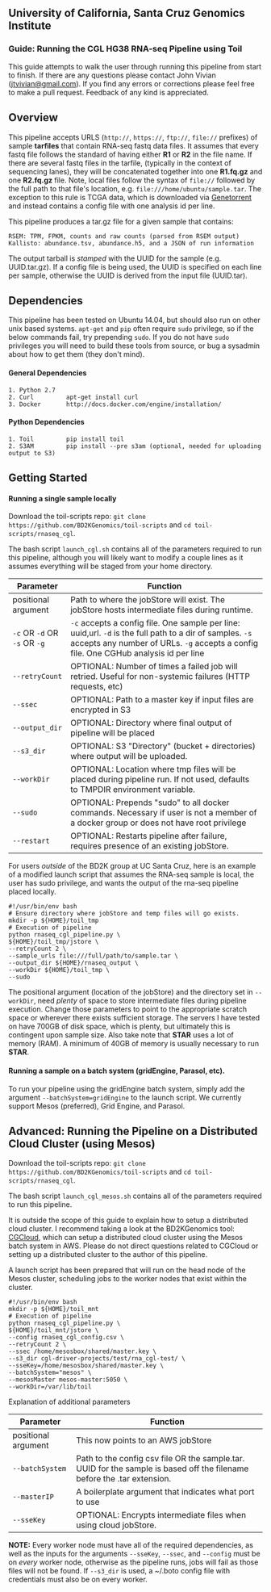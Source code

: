 ## University of California, Santa Cruz Genomics Institute
### Guide: Running the CGL HG38 RNA-seq Pipeline using Toil

This guide attempts to walk the user through running this pipeline from start to finish. If there are any questions
please contact John Vivian (jtvivian@gmail.com). If you find any errors or corrections please feel free to make a 
pull request.  Feedback of any kind is appreciated.

## Overview
This pipeline accepts URLS (`http://`, `https://`, `ftp://`, `file://` prefixes) of sample **tarfiles**
that contain RNA-seq fastq data files.  It assumes that every fastq file follows the standard of having either 
 **R1** or **R2** in the file name.  If there are several fastq files in the tarfile, (typically in the context 
 of sequencing lanes), they will be concatenated together into one **R1.fq.gz** and one **R2.fq.gz** file.  Note,
 local files follow the syntax of `file://` followed by the full path to that file's location, e.g. 
 `file:///home/ubuntu/sample.tar`.  The exception to this rule is TCGA data, which is downloaded via 
 [Genetorrent](https://cghub.ucsc.edu/software/downloads.html) and instead contains a config file with one analysis
 id per line. 

This pipeline produces a tar.gz file for a given sample that contains:

    RSEM: TPM, FPKM, counts and raw counts (parsed from RSEM output)
    Kallisto: abundance.tsv, abundance.h5, and a JSON of run information
 
The output tarball is *stamped* with the UUID for the sample (e.g. UUID.tar.gz). If a config file is being used, the
UUID is specified on each line per sample, otherwise the UUID is derived from the input file (UUID.tar). 

## Dependencies
This pipeline has been tested on Ubuntu 14.04, but should also run on other unix based systems.  `apt-get` and `pip`
often require `sudo` privilege, so if the below commands fail, try prepending `sudo`.  If you do not have `sudo` 
privileges you will need to build these tools from source, or bug a sysadmin about how to get them (they don't mind). 

#### General Dependencies
    1. Python 2.7
    2. Curl         apt-get install curl
    3. Docker       http://docs.docker.com/engine/installation/

#### Python Dependencies
    1. Toil         pip install toil
    2. S3AM         pip install --pre s3am (optional, needed for uploading output to S3)


## Getting Started
#### Running a single sample locally
Download the toil-scripts repo: `git clone https://github.com/BD2KGenomics/toil-scripts` and 
`cd toil-scripts/rnaseq_cgl`.
    
The bash script `launch_cgl.sh` contains all of the parameters required to run this pipeline, although you 
will likely want to modify a couple lines as it assumes everything will be staged from your home directory.

| Parameter                   | Function                                                                                                                                                                                            |
|-----------------------------|-----------------------------------------------------------------------------------------------------------------------------------------------------------------------------------------------------|
|    positional argument      | Path to where the jobStore will exist. The jobStore hosts intermediate files during runtime.                                                                                                        |
| `-c` OR `-d` OR `-s` OR `-g`| `-c` accepts a config file. One sample per line: uuid,url. `-d` is the full path to a dir of samples. `-s` accepts any number of URLs. `-g` accepts a config file. One CGHub analysis id per line   |
| `--retryCount`              | OPTIONAL: Number of times a failed job will retried. Useful for non-systemic failures (HTTP requests, etc)                                                                                          |
| `--ssec`                    | OPTIONAL: Path to a master key if input files are encrypted in S3                                                                                                                                   |
| `--output_dir`              | OPTIONAL: Directory where final output of pipeline will be placed                                                                                                                                   |
| `--s3_dir`                  | OPTIONAL: S3 "Directory" (bucket + directories) where output will be uploaded.                                                                                                                      |
| `--workDir`                 | OPTIONAL: Location where tmp files will be placed during pipeline run. If not used, defaults to TMPDIR environment variable.                                                                        |
| `--sudo`                    | OPTIONAL: Prepends "sudo" to all docker commands. Necessary if user is not a member of a docker group or does not have root privilege                                                               |
| `--restart`                 | OPTIONAL: Restarts pipeline after failure, requires presence of an existing jobStore.                                                                                                               |

For users *outside* of the BD2K group at UC Santa Cruz, here is an example of a modified launch script that assumes the 
RNA-seq sample is local, the user has sudo privilege, and wants the output of the rna-seq pipeline placed locally.

```shell
#!/usr/bin/env bash
# Ensure directory where jobStore and temp files will go exists.
mkdir -p ${HOME}/toil_tmp
# Execution of pipeline
python rnaseq_cgl_pipeline.py \
${HOME}/toil_tmp/jstore \
--retryCount 2 \
--sample_urls file:///full/path/to/sample.tar \
--output_dir ${HOME}/rnaseq_output \
--workDir ${HOME}/toil_tmp \
--sudo 
```

The positional argument (location of the jobStore) and the directory set in `--workDir`, need *plenty* of space to store 
intermediate files during pipeline execution.  Change those parameters to point to the appropriate scratch space or
wherever there exists sufficient storage. The servers I have tested on have 700GB of disk space, which is plenty,
but ultimately this is contingent upon sample size.  Also take note that **STAR** uses a lot of memory (RAM). 
A minimum of 40GB of memory is usually necessary to run **STAR**.

#### Running a sample on a batch system (gridEngine, Parasol, etc).
To run your pipeline using the gridEngine batch system, simply add the argument `--batchSystem=gridEngine` to the launch
script.  We currently support Mesos (preferred), Grid Engine, and Parasol. 
 

## Advanced: Running the Pipeline on a Distributed Cloud Cluster (using Mesos)
Download the toil-scripts repo: `git clone https://github.com/BD2KGenomics/toil-scripts` and 
`cd toil-scripts/rnaseq_cgl`.
    
The bash script `launch_cgl_mesos.sh` contains all of the parameters required to run this pipeline.
    
It is outside the scope of this guide to explain how to setup a distributed cloud cluster.  I recommend taking a 
look at the BD2KGenomics tool: [CGCloud](https://github.com/BD2KGenomics/cgcloud), which can setup a distributed 
cloud cluster using the Mesos batch system in AWS.  Please do not direct questions related to CGCloud or 
setting up a distributed cluster to the author of this pipeline. 

A launch script has been prepared that will run on the head node of the Mesos cluster, scheduling jobs to the worker
nodes that exist within the cluster.

```shell
#!/usr/bin/env bash
mkdir -p ${HOME}/toil_mnt
# Execution of pipeline
python rnaseq_cgl_pipeline.py \
${HOME}/toil_mnt/jstore \
--config rnaseq_cgl_config.csv \
--retryCount 2 \
--ssec /home/mesosbox/shared/master.key \
--s3_dir cgl-driver-projects/test/rna_cgl-test/ \
--sseKey=/home/mesosbox/shared/master.key \
--batchSystem="mesos" \
--mesosMaster mesos-master:5050 \
--workDir=/var/lib/toil 
```

Explanation of additional parameters

| Parameter            | Function                                                                                                                 |
|----------------------|--------------------------------------------------------------------------------------------------------------------------|
| positional argument  | This now points to an AWS jobStore                                                                                       |
| `--batchSystem`      | Path to the config csv file OR the sample.tar.  UUID for the sample is based off the filename before the .tar extension. |
| `--masterIP`         | A boilerplate argument that indicates what port to use                                                                   |
| `--sseKey`           | OPTIONAL: Encrypts intermediate files when using cloud jobStore.                                                         |

**NOTE:** Every worker node must have all of the required dependencies, as well as the inputs for the arguments 
`--sseKey`, `--ssec`, and `--config` must be on *every* worker node, otherwise as the pipeline runs, jobs will fail 
as those files will not be found.  If `--s3_dir` is used, a ~/.boto config file with credentials must also be on every
worker.
